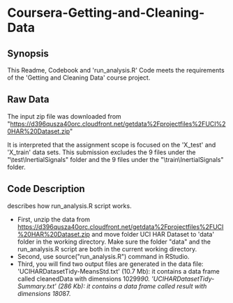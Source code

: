 # Coursera-Getting-and-Cleaning-Data


## Synopsis

This Readme, Codebook and 'run_analysis.R' Code meets the requirements of the 'Getting and Cleaning Data' course project. 


## Raw Data

The input zip file was downloaded from "https://d396qusza40orc.cloudfront.net/getdata%2Fprojectfiles%2FUCI%20HAR%20Dataset.zip"

It is interpreted that the assignment scope is focused on the 'X_test' and 'X_train' data sets. This submission excludes the 9 files under the "\test\InertialSignals" folder and the 9 files under the "\train\InertialSignals" folder.


## Code Description

describes how run_analysis.R script works.

 * First, unzip the data from https://d396qusza40orc.cloudfront.net/getdata%2Fprojectfiles%2FUCI%20HAR%20Dataset.zip and move folder UCI HAR Dataset to 'data' folder in the working directory. Make sure the folder "data" and the run_analysis.R script are both in the current working directory.
 * Second, use source("run_analysis.R") command in RStudio.
 * Third, you will find two output files are generated in the data file:
'UCIHARDatasetTidy-MeansStd.txt' (10.7 Mb): it contains a data frame called cleanedData with dimensions 10299*90.
'UCIHARDatasetTidy-Summary.txt' (286 Kb): it contains a data frame called result with dimensions 180*87.
